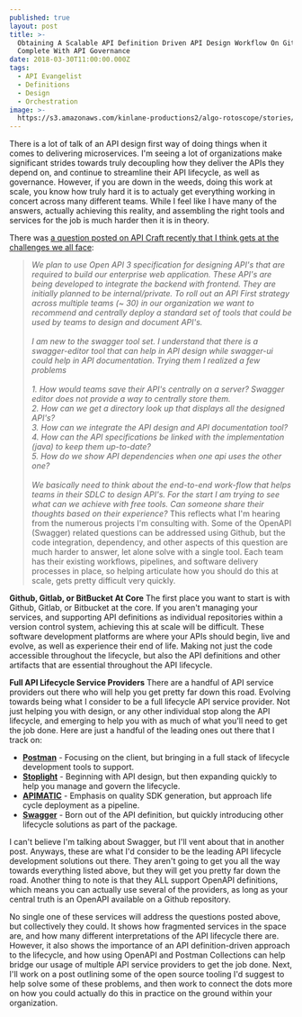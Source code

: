 ```yaml
---
published: true
layout: post
title: >-
  Obtaining A Scalable API Definition Driven API Design Workflow On Github
  Complete With API Governance
date: 2018-03-30T11:00:00.000Z
tags:
  - API Evangelist
  - Definitions
  - Design
  - Orchestration
image: >-
  https://s3.amazonaws.com/kinlane-productions2/algo-rotoscope/stories/G0520270_blue_circuit.jpg
---
```

<p></p>There is a lot of talk of an API design first way of doing things when it comes to delivering microservices. I'm seeing a lot of organizations make significant strides towards truly decoupling how they deliver the APIs they depend on, and continue to streamline their API lifecycle, as well as governance. However, if you are down in the weeds, doing this work at scale, you know how truly hard it is to actualy get everything working in concert across many different teams. While I feel like I have many of the answers, actually achieving this reality, and assembling the right tools and services for the job is much harder then it is in theory.

There was [a question posted on API Craft recently that I think gets at the challenges we all face](https://groups.google.com/forum/#!topic/api-craft/H3tpTPJnoZQ):

> _We plan to use Open API 3 specification for designing API's that are required to build our enterprise web application. These API's are being developed to integrate the backend with frontend. They are initially planned to be internal/private. To roll out an API First strategy across multiple teams (~ 30) in our organization we want to recommend and centrally deploy a standard set of tools that could be used by teams to design and document API's._<br /><br />
> _I am new to the swagger tool set. I understand that there is a swagger-editor tool that can help in API design while swagger-ui could help in API documentation. Trying them I realized a few problems_<br /><br />
> _1. How would teams save their API's centrally on a server? Swagger editor does not provide a way to centrally store them._<br />
> _2. How can we get a directory look up that displays all the designed API's?_<br />
> _3. How can we integrate the API design and API documentation tool?_<br />
> _4. How can the API specifications be linked with the implementation (java) to keep them up-to-date?_<br />
> _5. How do we show API dependencies when one api uses the other one?_<br /><br />
> _We basically need to think about the end-to-end work-flow that helps teams in their SDLC to design API's. For the start I am trying to see what can we achieve with free tools. Can someone share their thoughts based on their experience?_
This reflects what I'm hearing from the numerous projects I'm consulting with. Some of the OpenAPI (Swagger) related questions can be addressed using Github, but the code integration, dependency, and other aspects of this question are much harder to answer, let alone solve with a single tool. Each team has their existing workflows, pipelines, and software delivery processes in place, so helping articulate how you should do this at scale, gets pretty difficult very quickly.

**Github, Gitlab, or BitBucket At Core**
The first place you want to start is with Github, Gitlab, or Bitbucket at the core. If you aren't managing your services, and supporting API definitions as individual repositories within a version control system, achieving this at scale will be difficult. These software development platforms are where your APIs should begin, live and evolve, as well as experience their end of life. Making not just the code accessible throughout the lifecycle, but also the API definitions and other artifacts that are essential throughout the API lifecycle.

**Full API Lifecycle Service Providers**
There are a handful of API service providers out there who will help you get pretty far down this road. Evolving towards being what I consider to be a full lifecycle API service provider. Not just helping you with design, or any other individual stop along the API lifecycle, and emerging to help you with as much of what you'll need to get the job done. Here are just a handful of the leading ones out there that I track on:

- [**Postman**](https://www.getpostman.com/) - Focusing on the client, but bringing in a full stack of lifecycle development tools to support.
- [**Stoplight**](https://stoplight.io/) - Beginning with API design, but then expanding quickly to help you manage and govern the lifecycle.
- [**APIMATIC**](https://apimatic.io/) - Emphasis on quality SDK generation, but approach life cycle deployment as a pipeline.
- [**Swagger**](https://swagger.io/) - Born out of the API definition, but quickly introducing other lifecycle solutions as part of the package.

I can't believe I'm talking about Swagger, but I'll vent about that in another post. Anyways, these are what I'd consider to be the leading API lifecycle development solutions out there. They aren't going to get you all the way towards everything listed above, but they will get you pretty far down the road. Another thing to note is that they ALL support OpenAPI definitions, which means you can actually use several of the providers, as long as your central truth is an OpenAPI available on a Github repository.

No single one of these services will address the questions posted above, but collectively they could. It shows how fragmented services in the space are, and how many different interpretations of the API lifecycle there are. However, it also shows the importance of an API definition-driven approach to the lifecycle, and how using OpenAPI and Postman Collections can help bridge our usage of multiple API service providers to get the job done. Next, I'll work on a post outlining some of the open source tooling I'd suggest to help solve some of these problems, and then work to connect the dots more on how you could actually do this in practice on the ground within your organization.
